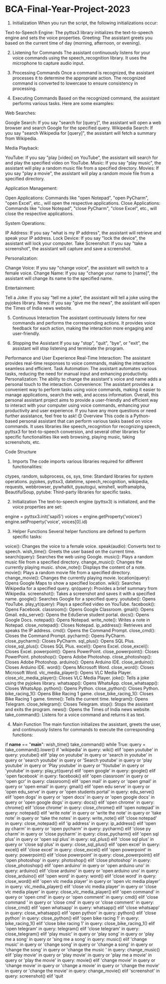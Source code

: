 # BCA-Final-Year-Project-2023
1. Initialization
When you run the script, the following initializations occur:

Text-to-Speech Engine: The pyttsx3 library initializes the text-to-speech engine and sets the voice properties.
Greeting: The assistant greets you based on the current time of day (morning, afternoon, or evening).

2. Listening for Commands
The assistant continuously listens for your voice commands using the speech_recognition library. It uses the microphone to capture audio input.

3. Processing Commands
Once a command is recognized, the assistant processes it to determine the appropriate action. The recognized command is converted to lowercase to ensure consistency in processing.

4. Executing Commands
Based on the recognized command, the assistant performs various tasks. Here are some examples:

Web Searches:

Google Search: If you say "search for [query]", the assistant will open a web browser and search Google for the specified query.
Wikipedia Search: If you say "search Wikipedia for [query]", the assistant will fetch a summary from Wikipedia.

Media Playback:

YouTube: If you say "play [video] on YouTube", the assistant will search for and play the specified video on YouTube.
Music: If you say "play music", the assistant will play a random music file from a specified directory.
Movies: If you say "play a movie", the assistant will play a random movie file from a specified directory.

Application Management:

Open Applications: Commands like "open Notepad", "open PyCharm", "open Excel", etc., will open the respective applications.
Close Applications: Commands like "close Notepad", "close PyCharm", "close Excel", etc., will close the respective applications.

System Operations:

IP Address: If you say "what is my IP address", the assistant will retrieve and speak your IP address.
Lock Device: If you say "lock the device", the assistant will lock your computer.
Take Screenshot: If you say "take a screenshot", the assistant will capture and save a screenshot.

Personalization:

Change Voice: If you say "change voice", the assistant will switch to a female voice.
Change Name: If you say "change your name to [name]", the assistant will change its name to the specified name.

Entertainment:

Tell a Joke: If you say "tell me a joke", the assistant will tell a joke using the pyjokes library.
News: If you say "give me the news", the assistant will open the Times of India news website.

5. Continuous Interaction
The assistant continuously listens for new commands and performs the corresponding actions. It provides voice feedback for each action, making the interaction more engaging and user-friendly.

6. Stopping the Assistant
If you say "stop", "quit", "bye", or "exit", the assistant will stop listening and terminate the program.

Performance and User Experience
Real-Time Interaction: The assistant provides real-time responses to voice commands, making the interaction seamless and efficient.
Task Automation: The assistant automates various tasks, reducing the need for manual input and enhancing productivity.
Personalization: The ability to change the assistant's voice and name adds a personal touch to the interaction.
Convenience: The assistant provides a convenient way to perform tasks using voice commands, making it easier to manage applications, search the web, and access information.
Overall, this personal assistant project aims to provide a user-friendly and efficient way to interact with your computer using voice commands, enhancing your productivity and user experience. If you have any more questions or need further assistance, feel free to ask! 😊
Overview
This code is a Python-based personal assistant that can perform various tasks based on voice commands. It uses libraries like speech_recognition for recognizing speech, pyttsx3 for text-to-speech conversion, and several other libraries for specific functionalities like web browsing, playing music, taking screenshots, etc.

Code Structure

1. Imports
The code imports various libraries required for different functionalities:

ctypes, random, subprocess, os, sys, time: Standard libraries for system operations. 
pyjokes, pyttsx3, datetime, speech_recognition, wikipedia, requests, webbrowser, pywhatkit, pyautogui, winshell, wolframalpha, BeautifulSoup, pytube: Third-party libraries for specific tasks.

2. Initialization
The text-to-speech engine (pyttsx3) is initialized, and the voice properties are set:

engine = pyttsx3.init('sapi5')
voices = engine.getProperty('voices')
engine.setProperty('voice', voices[0].id)

3. Helper Functions
Several helper functions are defined to perform specific tasks:

voice(): Changes the voice to a female voice.
speak(audio): Converts text to speech.
wish_time(): Greets the user based on the current time.
search(query): Searches the web using Google.
music(): Plays a random music file from a specified directory.
change_music(): Changes the currently playing music.
show_note(): Displays the content of a note.
movie(): Plays a random movie file from a specified directory.
change_movie(): Changes the currently playing movie.
location(query): Opens Google Maps to show a specified location.
wiki(): Searches Wikipedia for a specified query.
qn(query): Provides a brief summary from Wikipedia.
screenshot(): Takes a screenshot and saves it with a specified name.
google(): Searches Google for a specified query.
youtube(): Opens YouTube.
play_yt(query): Plays a specified video on YouTube.
facebook(): Opens Facebook.
classroom(): Opens Google Classroom.
gmail(): Opens Gmail.
edu_serve(): Opens the EduServe student portal.
docs(): Opens Google Docs.
notepad(): Opens Notepad.
write_note(): Writes a note in Notepad.
close_notepad(): Closes Notepad.
ip_address(): Retrieves and speaks the IP address.
cmd(): Opens the Command Prompt.
close_cmd(): Closes the Command Prompt.
pycharm(): Opens PyCharm.
close_pycharm(): Closes PyCharm.
sql_plus(): Opens SQL Plus.
close_sql_plus(): Closes SQL Plus.
excel(): Opens Excel.
close_excel(): Closes Excel.
powerpoint(): Opens PowerPoint.
close_powerpoint(): Closes PowerPoint.
photoshop(): Opens Adobe Photoshop.
close_photoshop(): Closes Adobe Photoshop.
arduino(): Opens Arduino IDE.
close_arduino(): Closes Arduino IDE.
word(): Opens Microsoft Word.
close_word(): Closes Microsoft Word.
vlc_media_player(): Opens VLC Media Player.
close_vlc_media_player(): Closes VLC Media Player.
joke(): Tells a joke using the pyjokes library.
whatsapp(): Opens WhatsApp.
close_whatsapp(): Closes WhatsApp.
python(): Opens Python.
close_python(): Closes Python.
bike_racing_1(): Opens Bike Racing 1 game.
close_bike_racing_1(): Closes Bike Racing 1 game.
timme(): Tells the current time.
telegram(): Opens Telegram.
close_telegram(): Closes Telegram.
stop(): Stops the assistant and exits the program.
news(): Opens the Times of India news website.
take_command(): Listens for a voice command and returns it as text.

4. Main Function
The main function initializes the assistant, greets the user, and continuously listens for commands to execute the corresponding functions:

if __name__ == "__main__":
    wish_time()
    take_command()
    while True:
        query = take_command().lower()
        if 'wikipedia' in query:
            wiki()
        elif 'open youtube' in query:
            youtube()
        elif 'play on youtube' in query or 'search in youtube' in query or 'search youtube' in query or 'Search youtube' in query or 'play youtube' in query or 'Play youtube' in query or 'Youtube' in query or 'youtube' in query:
            play_yt(query)
        elif 'open google' in query:
            google()
        elif 'open facebook' in query:
            facebook()
        elif 'open classroom' in query or 'open gcr' in query:
            classroom()
        elif 'open mail' in query or 'open gmail' in query or 'open email' in query:
            gmail()
        elif 'open edu serve' in query or 'open edu_serve' in query or 'open students portal' in query:
            edu_serve()
        elif 'open dogs' in query or 'open docs' in query or 'open google docs' in query or 'open google dogs' in query:
            docs()
        elif 'open chrome' in query:
            chrome()
        elif 'close chrome' in query:
            close_chrome()
        elif 'open notepad' in query:
            notepad()
        elif 'write note' in query or 'write the note' in query or 'take note' in query or 'take the notes' in query:
            write_note()
        elif 'close notepad' in query:
            close_notepad()
        elif 'ip address' in query:
            ip_address()
        elif 'open py charm' in query or 'open pycharm' in query:
            pycharm()
        elif 'close py charm' in query or 'close pycharm' in query:
            close_pycharm()
        elif 'open sql plus' in query or 'open sql plus' in query:
            sql_plus()
        elif 'close sql plus' in query or 'close sql plus' in query:
            close_sql_plus()
        elif 'open excel' in query:
            excel()
        elif 'close excel' in query:
            close_excel()
        elif 'open powerpoint' in query:
            powerpoint()
        elif 'close powerpoint' in query:
            close_powerpoint()
        elif 'open photoshop' in query:
            photoshop()
        elif 'close photoshop' in query:
            close_photoshop()
        elif 'open arduino' in query or 'open arduino uno' in query:
            arduino()
        elif 'close arduino' in query or 'open arduino uno' in query:
            close_arduino()
        elif 'open word' in query:
            word()
        elif 'close word' in query:
            close_word()
        elif 'open vlc media player' in query or 'open vlc media player' in query:
            vlc_media_player()
        elif 'close vlc media player' in query or 'close vlc media player' in query:
            close_vlc_media_player()
        elif 'open command' in query or 'open cmd' in query or 'open comment' in query:
            cmd()
        elif 'close command ' in query or 'close cmd' in query or 'close comment' in query:
            close_cmd()
        elif 'open whatsapp' in query:
            whatsapp()
        elif 'close whatsapp' in query:
            close_whatsapp()
        elif 'open python' in query:
            python()
        elif 'close python' in query:
            close_python()
        elif 'open bike racing 1' in query:
            bike_racing_1()
        elif 'close bike racing 1' in query:
            close_bike_racing_1()
        elif 'open telegram' in query:
            telegram()
        elif 'close telegram' in query:
            close_telegram()
        elif 'play music' in query or 'play song' in query or 'play me a song' in query or 'sing me a song' in query:
            music()
        elif 'change music' in query or 'change song' in query or 'change a song' in query or 'change the song' in query or 'change the music ' in query:
            change_music()
        elif 'play movie' in query or 'play movie' in query or 'play me a movie' in query or 'play the movie' in query:
            movie()
        elif 'change movie' in query or 'change movie' in query or 'change a movie' in query or 'change the movie' in query or 'change the movie' in query:
            change_movie()
        elif 'screenshot' in query:
            screenshot()
        elif 'quit

